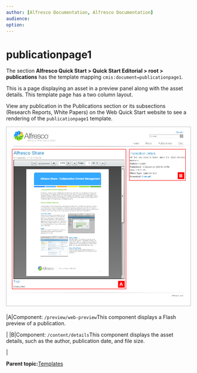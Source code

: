 ```yaml
---
author: [Alfresco Documentation, Alfresco Documentation]
audience: 
option: 
---
```


# publicationpage1

The section **Alfresco Quick Start \> Quick Start Editorial \> root \> publications** has the template mapping `cmis:document=publicationpage1`.

This is a page displaying an asset in a preview panel along with the asset details. This template page has a two column layout.

View any publication in the Publications section or its subsections \(Research Reports, White Papers\) on the Web Quick Start website to see a rendering of the `publicationpage1` template.

![publicationpage1 template](../images/qs-publicationpage1.png)

|A|Component: `/preview/web-preview`This component displays a Flash preview of a publication.

|
|B|Component: `/content/details`This component displays the asset details, such as the author, publication date, and file size.

|

**Parent topic:**[Templates](../references/qs-ref-templates.md)

